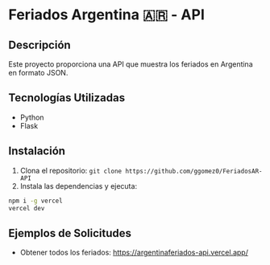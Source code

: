 # Feriados Argentina :argentina: - API

## Descripción

Este proyecto proporciona una API que muestra los feriados en Argentina en formato JSON.

## Tecnologías Utilizadas

- Python
- Flask

## Instalación

1. Clona el repositorio: `git clone https://github.com/ggomez0/FeriadosAR-API`
2. Instala las dependencias y ejecuta: 
```bash
npm i -g vercel
vercel dev
```

## Ejemplos de Solicitudes

- Obtener todos los feriados:
  https://argentinaferiados-api.vercel.app/


